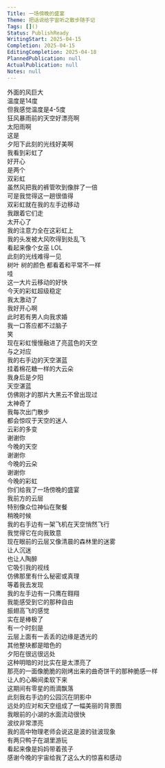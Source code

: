 ```yaml
---  
Title: 一场傍晚的盛宴  
Theme: 把话说给宇宙听之散步随手记  
Tags: []()  
Status: PublishReady  
WritingStart: 2025-04-15  
Completion: 2025-04-15  
EditingCompletion: 2025-04-18  
PlannedPublication: null  
ActualPublication: null  
Notes: null  
---      
```

外面的风巨大    
温度是14度    
但我感觉温度是4-5度      
狂风暴雨前的天空好漂亮啊    
太阳雨啊    
这是      
夕阳下此刻的光线好美啊    
我看到彩虹了    
好开心    
是两个    
双彩虹      
虽然风把我的裤管吹到像胖了一倍    
可是我觉得这一趟很值得      
双彩虹就在我的左手边移动    
我跟着它们走    
太开心了    
我的注意力全在这彩虹上      
我的头发被大风吹得到处乱飞    
看起来像个女巫 LOL      
此刻的光线难得一见    
树叶 树的颜色 都看着和平常不一样      
哇    
这一大片云移动的好快    
今天的彩虹超级稳定      
我太激动了    
我好开心啊      
此时若有男人向我求婚    
我一口答应都不过脑子    
笑      
现在彩虹慢慢融进了亮蓝色的天空      
与之对应    
我的右手边的天空湛蓝    
挂着棉花糖一样的大云朵      
我身后是夕阳    
天空湛蓝    
仿佛刚才的那片大黑云不曾出现过    
太神奇了      
我每次出门散步    
都会惊叹于天空的迷人    
云彩的多变      
谢谢你    
今晚的天空      
谢谢你    
今晚的云朵      
谢谢你    
今晚的彩虹      
你们给我了一场傍晚的盛宴      
我前方的云层    
特别像众位神仙在聚餐      
稍晚时候    
我的右手边有一架飞机在天空悄然飞行      
我觉得它在向我致意      
现在眼前的云层又像清晨的森林里的迷雾    
让人沉迷    
也让人陶醉      
它吸引我的视线    
仿佛那里有什么秘密或真理    
等着我去发现      
我的左手边有一只鹰在翱翔    
我能感受到它的那种自由    
振翅高飞的感觉    
实在是棒极了      
有一个时刻是    
云层上面有一丢丢的边缘是透光的    
其他整块都是暗色的    
夕阳在很远很远处    
这种明暗的对比实在是太漂亮了    
那亮的一面像脆脆的刚烤出来的曲奇饼干的那种脆感一样    
让人的心瞬间柔软下来      
这期间有零星的雨滴飘落    
此刻我右手边的公园沉在阴影中    
远处的应对和天空组成了一幅美丽的背景图    
我眼前的小湖的水面流动很快    
波纹非常漂亮      
我的高中物理老师会说这是波的驻波现象      
有两只鸭子在湖里游玩    
看起来像是妈妈带着孩子      
感谢今晚的宇宙给我了这么大的惊喜和感动      
  